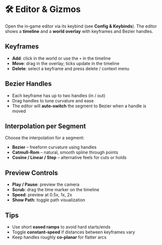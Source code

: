 # 🛠 Editor & Gizmos

Open the in‑game editor via its keybind (see **Config & Keybinds**). The editor shows a **timeline** and a **world overlay** with keyframes and Bezier handles.

## Keyframes
- **Add**: click in the world or use the `+` in the timeline
- **Move**: drag in the overlay; ticks update in the timeline
- **Delete**: select a keyframe and press delete / context menu

## Bezier Handles
- Each keyframe has up to two handles (in / out)
- Drag handles to tune curvature and ease
- The editor will **auto‑switch** the segment to Bezier when a handle is moved

## Interpolation per Segment
Choose the interpolation for a segment:
- **Bezier** – freeform curvature using handles
- **Catmull‑Rom** – natural, smooth spline through points
- **Cosine / Linear / Step** – alternative feels for cuts or holds

## Preview Controls
- **Play / Pause**: preview the camera
- **Scrub**: drag the time marker on the timeline
- **Speed**: preview at 0.5x, 1x, 2x
- **Show Path**: toggle path visualization

## Tips
- Use short **eased ramps** to avoid hard starts/ends
- Toggle **constant‑speed** if distances between keyframes vary
- Keep handles roughly **co‑planar** for flatter arcs
